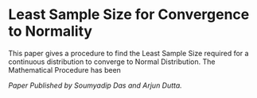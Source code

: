 # Least Sample Size for Convergence to Normality
This paper gives a procedure to find the Least Sample Size required for a continuous distribution to converge to Normal Distribution.
The Mathematical Procedure has been 

_Paper Published by Soumyadip Das and Arjun Dutta._
